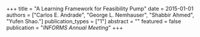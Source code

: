 +++
title = "A Learning Framework for Feasibility Pump"
date = 2015-01-01
authors = ["Carlos E. Andrade", "George L. Nemhauser", "Shabbir Ahmed", "Yufen Shao."]
publication_types = ["1"]
abstract = ""
featured = false
publication = "*INFORMS Annual Meeting*"
+++

